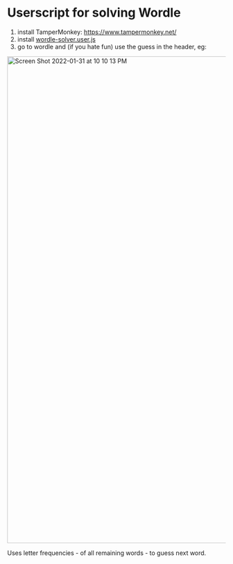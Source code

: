 # Userscript for solving Wordle

1. install TamperMonkey: https://www.tampermonkey.net/
2. install [wordle-solver.user.js](https://github.com/JJTimmons/wordle/raw/main/wordle-solver.user.js)
3. go to wordle and (if you hate fun) use the guess in the header, eg:

<img width="1124" alt="Screen Shot 2022-01-31 at 10 10 13 PM" src="https://user-images.githubusercontent.com/13923102/151907681-f341c96e-a287-461b-8132-baf9ae02fdf2.png">

Uses letter frequencies - of all remaining words - to guess next word.
